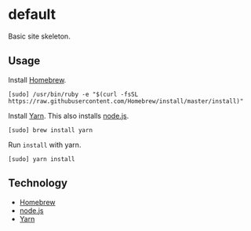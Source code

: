 # default
Basic site skeleton.

## Usage
Install [Homebrew](https://brew.sh/).

```
[sudo] /usr/bin/ruby -e "$(curl -fsSL https://raw.githubusercontent.com/Homebrew/install/master/install)"
```

Install [Yarn](https://yarnpkg.com/). This also installs [node.js](https://nodejs.org/en/).

```
[sudo] brew install yarn
```

Run `install` with yarn.

```
[sudo] yarn install
```

## Technology
+ [Homebrew](https://brew.sh/)
+ [node.js](https://nodejs.org/en/)
+ [Yarn](https://yarnpkg.com/)
